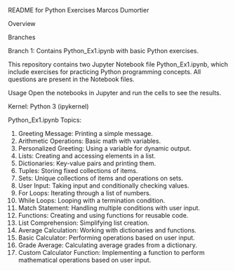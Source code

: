 README for Python Exercises Marcos Dumortier

Overview

Branches

Branch 1: Contains Python_Ex1.ipynb with basic Python exercises.

This repository contains two Jupyter Notebook file Python_Ex1.ipynb, which include exercises for practicing Python programming concepts.
All questions are present in the Notebook files.

Usage
Open the notebooks in Jupyter and run the cells to see the results. 

Kernel: Python 3 (ipykernel)

Python_Ex1.ipynb Topics:
1. Greeting Message: Printing a simple message.
2. Arithmetic Operations: Basic math with variables.
3. Personalized Greeting: Using a variable for dynamic output.
4. Lists: Creating and accessing elements in a list.
5. Dictionaries: Key-value pairs and printing them.
6. Tuples: Storing fixed collections of items.
7. Sets: Unique collections of items and operations on sets.
8. User Input: Taking input and conditionally checking values.
9. For Loops: Iterating through a list of numbers.
10. While Loops: Looping with a termination condition.
11. Match Statement: Handling multiple conditions with user input.
12. Functions: Creating and using functions for reusable code.
13. List Comprehension: Simplifying list creation.
14. Average Calculation: Working with dictionaries and functions.
15. Basic Calculator: Performing operations based on user input.
16. Grade Average: Calculating average grades from a dictionary.
17. Custom Calculator Function: Implementing a function to perform mathematical operations based on user input.
